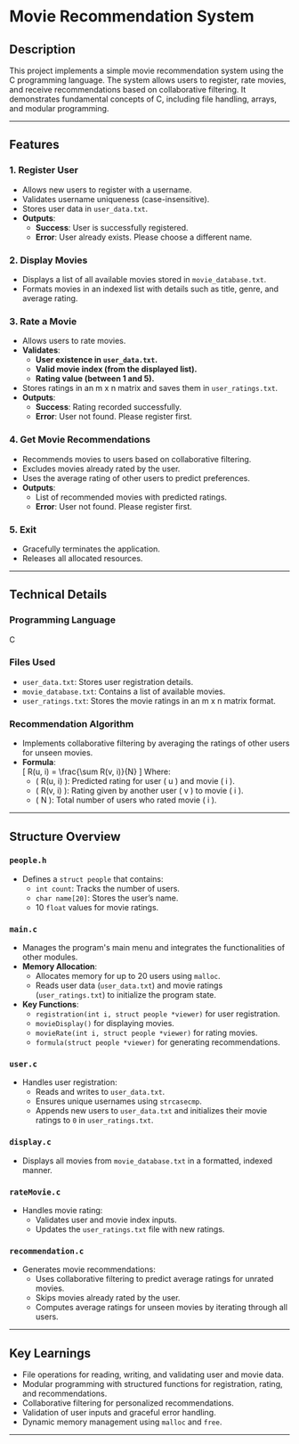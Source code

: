 # **Movie Recommendation System**

## **Description**
This project implements a simple movie recommendation system using the C programming language. The system allows users to register, rate movies, and receive recommendations based on collaborative filtering. It demonstrates fundamental concepts of C, including file handling, arrays, and modular programming.

---

## **Features**
### **1. Register User**
- Allows new users to register with a username.
- Validates username uniqueness (case-insensitive).
- Stores user data in `user_data.txt`.
- **Outputs**:
  - **Success**: User is successfully registered.
  - **Error**: User already exists. Please choose a different name.

### **2. Display Movies**
- Displays a list of all available movies stored in `movie_database.txt`.
- Formats movies in an indexed list with details such as title, genre, and average rating.

### **3. Rate a Movie**
- Allows users to rate movies.
- **Validates**:
  - **User existence in `user_data.txt`.**
  - **Valid movie index (from the displayed list).**
  - **Rating value (between 1 and 5).**
- Stores ratings in an m x n matrix and saves them in `user_ratings.txt`.
- **Outputs**:
  - **Success**: Rating recorded successfully.
  - **Error**: User not found. Please register first.

### **4. Get Movie Recommendations**
- Recommends movies to users based on collaborative filtering.
- Excludes movies already rated by the user.
- Uses the average rating of other users to predict preferences.
- **Outputs**:
  - List of recommended movies with predicted ratings.
  - **Error**: User not found. Please register first.

### **5. Exit**
- Gracefully terminates the application.
- Releases all allocated resources.

---

## **Technical Details**
### **Programming Language**
C

### **Files Used**
- `user_data.txt`: Stores user registration details.
- `movie_database.txt`: Contains a list of available movies.
- `user_ratings.txt`: Stores the movie ratings in an m x n matrix format.

### **Recommendation Algorithm**
- Implements collaborative filtering by averaging the ratings of other users for unseen movies.
- **Formula**:  
  \[
  R(u, i) = \frac{\sum R(v, i)}{N}
  \]
  Where:
  - \( R(u, i) \): Predicted rating for user \( u \) and movie \( i \).
  - \( R(v, i) \): Rating given by another user \( v \) to movie \( i \).
  - \( N \): Total number of users who rated movie \( i \).

---

## **Structure Overview**
### **`people.h`**
- Defines a `struct people` that contains:
  - `int count`: Tracks the number of users.
  - `char name[20]`: Stores the user’s name.
  - 10 `float` values for movie ratings.

### **`main.c`**
- Manages the program's main menu and integrates the functionalities of other modules.
- **Memory Allocation**:
  - Allocates memory for up to 20 users using `malloc`.
  - Reads user data (`user_data.txt`) and movie ratings (`user_ratings.txt`) to initialize the program state.
- **Key Functions**:
  - `registration(int i, struct people *viewer)` for user registration.
  - `movieDisplay()` for displaying movies.
  - `movieRate(int i, struct people *viewer)` for rating movies.
  - `formula(struct people *viewer)` for generating recommendations.

### **`user.c`**
- Handles user registration:
  - Reads and writes to `user_data.txt`.
  - Ensures unique usernames using `strcasecmp`.
  - Appends new users to `user_data.txt` and initializes their movie ratings to `0` in `user_ratings.txt`.

### **`display.c`**
- Displays all movies from `movie_database.txt` in a formatted, indexed manner.

### **`rateMovie.c`**
- Handles movie rating:
  - Validates user and movie index inputs.
  - Updates the `user_ratings.txt` file with new ratings.

### **`recommendation.c`**
- Generates movie recommendations:
  - Uses collaborative filtering to predict average ratings for unrated movies.
  - Skips movies already rated by the user.
  - Computes average ratings for unseen movies by iterating through all users.

---

## **Key Learnings**
- File operations for reading, writing, and validating user and movie data.
- Modular programming with structured functions for registration, rating, and recommendations.
- Collaborative filtering for personalized recommendations.
- Validation of user inputs and graceful error handling.
- Dynamic memory management using `malloc` and `free`.

---

